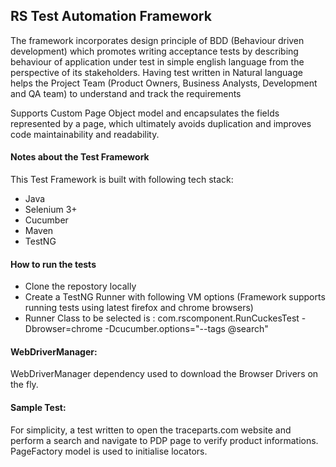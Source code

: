 ## **RS Test Automation Framework**

The framework incorporates design principle of BDD (Behaviour driven development) which promotes
writing acceptance tests by describing behaviour of application under test in simple english language from
the perspective of its stakeholders.
Having test written in Natural language helps the Project Team
(Product Owners, Business Analysts, Development and QA team) to understand and track the requirements

Supports Custom Page Object model and encapsulates the fields represented by a page, which ultimately avoids duplication and improves code maintainability and readability.

#### **Notes about the Test Framework**

This Test Framework is built with following tech stack:

* Java
* Selenium 3+
* Cucumber
* Maven
* TestNG

#### **How to run the tests**

* Clone the repostory locally 
* Create a TestNG Runner with following VM options (Framework supports running tests using latest firefox and chrome browsers)
* Runner Class to be selected is : com.rscomponent.RunCuckesTest -Dbrowser=chrome -Dcucumber.options="--tags @search"

#### **WebDriverManager:**

WebDriverManager dependency used to download the Browser Drivers on the fly.

#### **Sample Test:**

For simplicity, a test written to open the traceparts.com website and perform a search and navigate to PDP page to verify product informations. 
PageFactory model is used to initialise locators.
